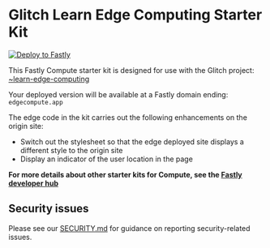 # Glitch Learn Edge Computing Starter Kit

[![Deploy to Fastly](https://deploy.edgecompute.app/button)](https://deploy.edgecompute.app/deploy)

This Fastly Compute starter kit is designed for use with the Glitch project: [~learn-edge-computing](https://glitch.com/~learn-edge-computing)

Your deployed version will be available at a Fastly domain ending: `edgecompute.app`

The edge code in the kit carries out the following enhancements on the origin site:

* Switch out the stylesheet so that the edge deployed site displays a different style to the origin site
* Display an indicator of the user location in the page

**For more details about other starter kits for Compute, see the [Fastly developer hub](https://developer.fastly.com/solutions/starters)**

## Security issues

Please see our [SECURITY.md](SECURITY.md) for guidance on reporting security-related issues.

